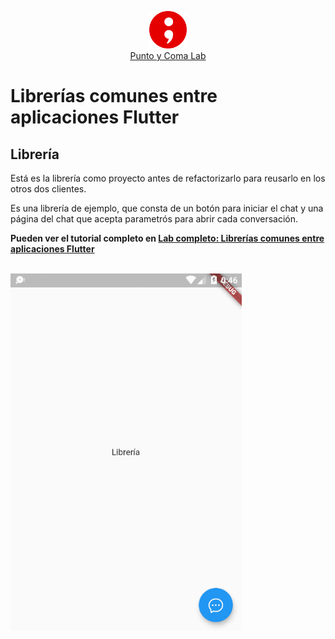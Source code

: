 
<p align="center">
<img height="60px"  src="https://github.com/JavierSolis/Flutter_DemoLibreria_Libreria/raw/main/readme/image/logo.png" /><br> <a href="https://puntoycomalab.com">Punto y Coma Lab</a>
<p>


# Librerías comunes entre aplicaciones Flutter 


## Librería

Está es la librería como proyecto antes de refactorizarlo para reusarlo en los otros dos clientes.

Es una librería de ejemplo, que consta de un botón para iniciar el chat y una página del chat que acepta parametrós para abrir cada conversación.


**Pueden ver el tutorial completo en 
[Lab completo: Librerías comunes entre aplicaciones Flutter ](http://blog.puntoycomalab.com/2021/01/04/librerias-comunes-entre-aplicaciones-flutter/)**


<br>

<img src="https://github.com/JavierSolis/Flutter_DemoLibreria_Libreria/raw/main/readme/image/demo.gif" width="370"  />
